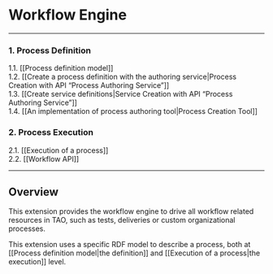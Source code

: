 <!--
parent:
    title: Documentation_for_core_components
author:
    - 'Jérôme Bogaerts'
created_at: '2011-03-09 15:28:12'
updated_at: '2013-03-13 13:00:50'
tags:
    - 'Documentation for core components'
-->

Workflow Engine
===============

------------------------------------------------------------------------

### 1. Process Definition

1.1. [[Process definition model]]\
1.2. [[Create a process definition with the authoring service|Process Creation with API “Process Authoring Service”]]\
1.3. [[Create service definitions|Service Creation with API “Process Authoring Service”]]\
1.4. [[An implementation of process authoring tool|Process Creation Tool]]

### 2. Process Execution

2.1. [[Execution of a process]]\
2.2. [[Workflow API]]

------------------------------------------------------------------------

Overview
--------

This extension provides the workflow engine to drive all workflow related resources in TAO, such as tests, deliveries or custom organizational processes.<br/>

This extension uses a specific RDF model to describe a process, both at [[Process definition model|the definition]] and [[Execution of a process|the execution]] level.

